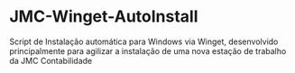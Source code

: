 # JMC-Winget-AutoInstall
Script de Instalação automática para Windows via Winget, desenvolvido principalmente para agilizar a instalação de uma nova estação de trabalho da JMC Contabilidade
